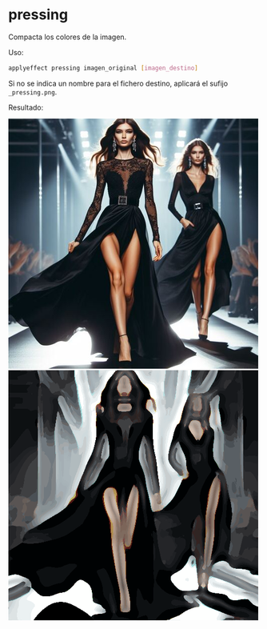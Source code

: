 # pressing

Compacta los colores de la imagen.

Uso:

``` sh
applyeffect pressing imagen_original [imagen_destino]
```

Si no se indica un nombre para el fichero destino, aplicará el sufijo `_pressing.png`.

Resultado:

![imagen original](../../images/image.jpg)
![pressing](../../images/image_pressing.png)
